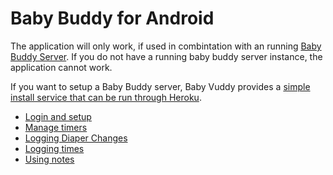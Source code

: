 # Baby Buddy for Android

The application will only work, if used in combintation with an running
[Baby Buddy Server](https://docs.baby-buddy.net/). If you do not have
a running baby buddy server instance, the application cannot work.

If you want to setup a Baby Buddy server, Baby Vuddy provides a [simple
install service that can be run through Heroku](https://elements.heroku.com/buttons/cdubz/babybuddy).

- [Login and setup](./login.md)
- [Manage timers](./timers.md)
- [Logging Diaper Changes](./diaper.md)
- [Logging times](./logging.md)
- [Using notes](./notes.md)